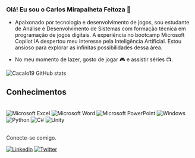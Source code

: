 
### Olá! Eu sou o Carlos Mirapalheta Feitoza 👋

- Apaixonado por tecnologia e desenvolvimento de jogos, sou estudante de Análise e Desenvolvimento de Sistemas com formação técnica em programação de jogos digitais. A experiência no bootcamp Microsoft Copilot IA despertou meu interesse pela Inteligência Artificial. Estou ansioso para explorar as infinitas possibilidades dessa área.

- No meu momento de lazer, gosto de jogar 🎮 e assistir séries 📺.



![Cacalo19 GitHub stats](https://github-readme-stats.vercel.app/api?username=Cacalo19&show_icons=true&theme=dark)
## Conhecimentos

<div style="display: inline_block"><br/>
    <img align="center" alt="Microsoft Excel" src="https://img.shields.io/badge/Microsoft_Excel-217346?style=for-the-badge&logo=microsoft-excel&logoColor=white" /> 
    <img align="center" alt="Microsoft Word" src="https://img.shields.io/badge/Microsoft_Word-2B579A?style=for-the-badge&logo=microsoft-word&logoColor=white" /> 
    <img align="center" alt="Microsoft PowerPoint" src="https://img.shields.io/badge/Microsoft_PowerPoint-B7472A?style=for-the-badge&logo=microsoft-powerpoint&logoColor=white" /> 
    <img align="center" alt="Windows" src="    https://img.shields.io/badge/Windows-0078D6?style=for-the-badge&logo=windows&logoColor=white" /> 
    <img align="center" alt="Python" src="https://img.shields.io/badge/Python-3776AB?style=for-the-badge&logo=python&logoColor=whitee" /> 
    <img align="center" alt="C#" src="https://img.shields.io/badge/C%23-239120?style=for-the-badge&logo=c-sharp&logoColor=white" /> 
    <img align="center" alt="Unity" src="https://img.shields.io/badge/Unity-100000?style=for-the-badge&logo=unity&logoColor=white" /> 

</div><br/>


Conecte-se comigo.

[![Linkedin](https://img.shields.io/badge/LinkedIn-0077B5?style=for-the-badge&logo=linkedin&logoColor=white)](https://www.linkedin.com/in/carlos-mirapalheta-feitoza-620734134/)
[![Twitter](https://img.shields.io/badge/Twitter-1DA1F2?style=for-the-badge&logo=twitter&logoColor=white)](https://x.com/Carlosfeitozaaa)
